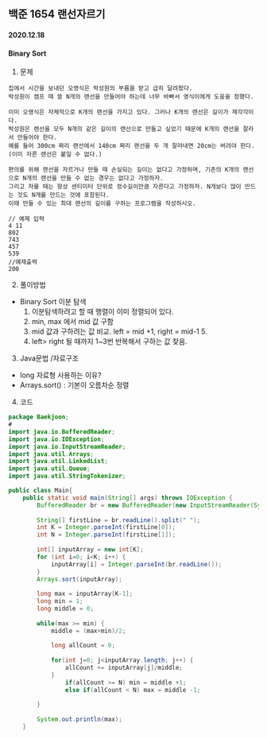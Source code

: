 ## 백준 1654 랜선자르기 
#### 2020.12.18 
#### Binary Sort 


1. 문제 
```
집에서 시간을 보내던 오영식은 박성원의 부름을 받고 급히 달려왔다. 
박성원이 캠프 때 쓸 N개의 랜선을 만들어야 하는데 너무 바빠서 영식이에게 도움을 청했다.

이미 오영식은 자체적으로 K개의 랜선을 가지고 있다. 그러나 K개의 랜선은 길이가 제각각이다. 
박성원은 랜선을 모두 N개의 같은 길이의 랜선으로 만들고 싶었기 때문에 K개의 랜선을 잘라서 만들어야 한다. 
예를 들어 300cm 짜리 랜선에서 140cm 짜리 랜선을 두 개 잘라내면 20cm는 버려야 한다. (이미 자른 랜선은 붙일 수 없다.)

편의를 위해 랜선을 자르거나 만들 때 손실되는 길이는 없다고 가정하며, 기존의 K개의 랜선으로 N개의 랜선을 만들 수 없는 경우는 없다고 가정하자.
그리고 자를 때는 항상 센티미터 단위로 정수길이만큼 자른다고 가정하자. N개보다 많이 만드는 것도 N개를 만드는 것에 포함된다. 
이때 만들 수 있는 최대 랜선의 길이를 구하는 프로그램을 작성하시오.
```
```
// 예제 입력 
4 11
802
743
457
539
//예제출력 
200
```

2. 풀이방법 
* Binary Sort 이분 탐색 
    1. 이분탐색하려고 할 때 행렬이 이미 정렬되어 있다. 
    2. min, max 에서 mid 값 구함
    3. mid 값과 구하려는 값 비교. left = mid +1, right = mid-1 5. 
    4. left> right 될 때까지 1~3번 반복해서 구하는 값 찾음.


3. Java문법 /자료구조 
* long 자료형 사용하는 이유? 
* Arrays.sort() : 기본이 오름차순 정렬
 
4. 코드
```java
package Baekjoon;
#
import java.io.BufferedReader;
import java.io.IOException;
import java.io.InputStreamReader;
import java.util.Arrays;
import java.util.LinkedList;
import java.util.Queue;
import java.util.StringTokenizer;

public class Main{
	public static void main(String[] args) throws IOException {
		BufferedReader br = new BufferedReader(new InputStreamReader(System.in));
		
		String[] firstLine = br.readLine().split(" ");
		int K = Integer.parseInt(firstLine[0]);
		int N = Integer.parseInt(firstLine[1]);
		
		int[] inputArray = new int[K];
		for (int i=0; i<K; i++) {
			inputArray[i] = Integer.parseInt(br.readLine());
		}
		Arrays.sort(inputArray); 
		
		long max = inputArray[K-1];
		long min = 1;
		long middle = 0;
		
		while(max >= min) {
			middle = (max+min)/2;
			
			long allCount = 0;
			
			for(int j=0; j<inputArray.length; j++) {
				allCount += inputArray[j]/middle;
			}	
				if(allCount >= N) min = middle +1;
				else if(allCount < N) max = middle -1;
			
		}
				
		System.out.println(max);
	}

```
